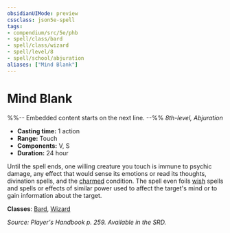 ```yaml
---
obsidianUIMode: preview
cssclass: json5e-spell
tags:
- compendium/src/5e/phb
- spell/class/bard
- spell/class/wizard
- spell/level/8
- spell/school/abjuration
aliases: ["Mind Blank"]
---
```

# Mind Blank
%%-- Embedded content starts on the next line. --%%
*8th-level, Abjuration*  

- **Casting time:** 1 action
- **Range:** Touch
- **Components:** V, S
- **Duration:** 24 hour

Until the spell ends, one willing creature you touch is immune to psychic damage, any effect that would sense its emotions or read its thoughts, divination spells, and the [charmed](/compendium/rules/conditions.md#charmed) condition. The spell even foils [wish](/compendium/spells/wish.md) spells and spells or effects of similar power used to affect the target's mind or to gain information about the target.

**Classes**: [Bard](/compendium/classes/bard.md), [Wizard](/compendium/classes/wizard.md)

*Source: Player's Handbook p. 259. Available in the SRD.*